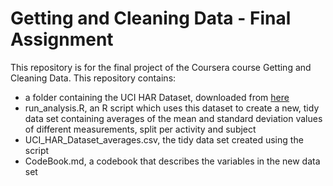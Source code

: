 # Getting and Cleaning Data - Final Assignment

This repository is for the final project of the Coursera course Getting and Cleaning Data.
This repository contains:
- a folder containing the UCI HAR Dataset, downloaded from [here](https://d396qusza40orc.cloudfront.net/getdata%2Fprojectfiles%2FUCI%20HAR%20Dataset.zip)
- run_analysis.R, an R script which uses this dataset to create a new, tidy data set containing averages of the mean and standard deviation values of different measurements, split per activity and subject
- UCI_HAR_Dataset_averages.csv, the tidy data set created using the script
- CodeBook.md, a codebook that describes the variables in the new data set
